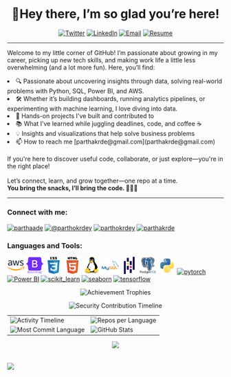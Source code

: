 <h1 align="center">👋Hey there, I’m so glad you’re here!</h1>

<p align="center">
  <a href="https://twitter.com/de_parthaa" target="_blank"><img src="https://img.shields.io/badge/Twitter-%230f1419?style=for-the-badge&logo=x&logoColor=white" alt="Twitter"></a>
  <a href="https://www.linkedin.com/in/parthakrdey" target="_blank"><img src="https://img.shields.io/badge/LinkedIn-blue?style=for-the-badge&logo=linkedin&logoColor=white" alt="LinkedIn"></a>
  <a href="mailto:parthakrde@gmail.com"><img src="https://img.shields.io/badge/Gmail-red?style=for-the-badge&logo=gmail&logoColor=white" alt="Email"></a>
  <a href="https://github.com/Parthadee/Resume-Files/blob/bfd5c30339ea605e59946839e90973c2a28b45b4/Data%20Analyst/Partha_Dey_Resume_25.pdf" target="_blank"><img src="https://img.shields.io/badge/Resume-View-informational?style=for-the-badge&logo=adobeacrobatreader&logoColor=white&color=brightgreen" alt="Resume"></a>
</p>

---
Welcome to my little corner of GitHub!
I’m passionate about growing in my career, picking up new tech skills, and making work life a little less overwhelming (and a lot more fun). Here, you’ll find:

  <li>🔍 Passionate about uncovering insights through data, solving real-world problems with Python, SQL, Power BI, and AWS.</li>
  <li>🛠️ Whether it’s building dashboards, running analytics pipelines, or experimenting with machine learning, I love diving into data.</li>
  <li>🌟 Hands-on projects I've built and contributed to</li>
  <li>📚 What I’ve learned while juggling deadlines, code, and coffee ☕</li>
  <li>💡 Insights and visualizations that help solve business problems</li>
  <li>📫 How to reach me [parthakrde@gmail.com](parthakrde@gmail.com)</li>
<br>
If you're here to discover useful code, collaborate, or just explore—you're in the right place!<br><br>
Let’s connect, learn, and grow together—one repo at a time.<br>
<b>You bring the snacks, I’ll bring the code. 🍪👨‍💻</b>

---
<h3 align="left">Connect with me:</h3>
<p align="left">
<a href="https://kaggle.com/parthaade" target="blank"><img align="center" src="https://raw.githubusercontent.com/rahuldkjain/github-profile-readme-generator/master/src/images/icons/Social/kaggle.svg" alt="parthaade" height="30" width="40" /></a>
<a href="https://medium.com/@parthokrdey" target="blank"><img align="center" src="https://raw.githubusercontent.com/rahuldkjain/github-profile-readme-generator/master/src/images/icons/Social/medium.svg" alt="@parthokrdey" height="30" width="40" /></a>
<a href="https://www.hackerrank.com/parthokrdey" target="blank"><img align="center" src="https://raw.githubusercontent.com/rahuldkjain/github-profile-readme-generator/master/src/images/icons/Social/hackerrank.svg" alt="parthokrdey" height="30" width="40" /></a>
<a href="https://www.leetcode.com/parthakrde" target="blank"><img align="center" src="https://raw.githubusercontent.com/rahuldkjain/github-profile-readme-generator/master/src/images/icons/Social/leet-code.svg" alt="parthakrde" height="30" width="40" /></a>
</p>

<h3 align="left">Languages and Tools:</h3>
<p align="left"> <a href="https://aws.amazon.com" target="_blank" rel="noreferrer"> <img src="https://raw.githubusercontent.com/devicons/devicon/master/icons/amazonwebservices/amazonwebservices-original-wordmark.svg" alt="aws" width="40" height="40"/></a> <a href="https://getbootstrap.com" target="_blank" rel="noreferrer"><img src="https://raw.githubusercontent.com/devicons/devicon/master/icons/bootstrap/bootstrap-plain-wordmark.svg" alt="bootstrap" width="40" height="40"/></a> <a href="https://www.w3schools.com/css/" target="_blank" rel="noreferrer"><img src="https://raw.githubusercontent.com/devicons/devicon/master/icons/css3/css3-original-wordmark.svg" alt="css3" width="40" height="40"/></a> <a href="https://www.w3.org/html/" target="_blank" rel="noreferrer"><img src="https://raw.githubusercontent.com/devicons/devicon/master/icons/html5/html5-original-wordmark.svg" alt="html5" width="40" height="40"/></a> <a href="https://www.linux.org/" target="_blank" rel="noreferrer"><img src="https://raw.githubusercontent.com/devicons/devicon/master/icons/linux/linux-original.svg" alt="linux" width="40" height="40"/></a> <a href="https://www.mysql.com/" target="_blank" rel="noreferrer"> <img src="https://raw.githubusercontent.com/devicons/devicon/master/icons/mysql/mysql-original-wordmark.svg" alt="mysql" width="40" height="40"/></a> <a href="https://pandas.pydata.org/" target="_blank" rel="noreferrer"><img src="https://raw.githubusercontent.com/devicons/devicon/2ae2a900d2f041da66e950e4d48052658d850630/icons/pandas/pandas-original.svg" alt="pandas" width="40" height="40"/></a> <a href="https://www.postgresql.org" target="_blank" rel="noreferrer"><img src="https://raw.githubusercontent.com/devicons/devicon/master/icons/postgresql/postgresql-original-wordmark.svg" alt="postgresql" width="40" height="40"/></a> <a href="https://www.python.org" target="_blank" rel="noreferrer"> <img src="https://raw.githubusercontent.com/devicons/devicon/master/icons/python/python-original.svg" alt="python" width="40" height="40"/></a> <a href="https://pytorch.org/" target="_blank" rel="noreferrer"><img src="https://www.vectorlogo.zone/logos/pytorch/pytorch-icon.svg" alt="pytorch" width="40" height="40"/></a> <a href="https://powerbi.microsoft.com/" target="_blank" rel="noreferrer"><img src="https://www.vectorlogo.zone/logos/microsoft_powerbi/microsoft_powerbi-icon.svg" alt="Power BI" width="40" height="40"/></a> <a href="https://scikit-learn.org/" target="_blank" rel="noreferrer"><img src="https://upload.wikimedia.org/wikipedia/commons/0/05/Scikit_learn_logo_small.svg" alt="scikit_learn" width="40" height="40"/></a> <a href="https://seaborn.pydata.org/" target="_blank" rel="noreferrer"> <img src="https://seaborn.pydata.org/_images/logo-mark-lightbg.svg" alt="seaborn" width="40" height="40"/></a> <a href="https://www.tensorflow.org" target="_blank" rel="noreferrer"> <img src="https://www.vectorlogo.zone/logos/tensorflow/tensorflow-icon.svg" alt="tensorflow" width="40" height="40"/></a> </p>

<p align="center">
  <img src="https://github-profile-trophy.vercel.app/?username=parthadee&theme=gruvbox&row=1" alt="Achievement Trophies" />
</p>

<div align="center">
  <img src="https://ghchart.rshah.org/0D5F1A/parthadee" alt="Security Contribution Timeline" />
</div>

<table align="center">
  <tr>
    <td>
      <img src="https://github-profile-summary-cards.vercel.app/api/cards/productive-time?username=parthadee" alt="Activity Timeline" />
    </td>
    <td>
      <img src="https://github-profile-summary-cards.vercel.app/api/cards/repos-per-language?username=parthadee" alt="Repos per Language" />
    </td>
  </tr>
  <tr>
    <td>
      <img src="https://github-profile-summary-cards.vercel.app/api/cards/most-commit-language?username=parthadee" alt="Most Commit Language" />
    </td>
    <td>
      <img src="https://github-profile-summary-cards.vercel.app/api/cards/stats?username=parthadee" alt="GitHub Stats" />
    </td>
  </tr>
</table>

<p align="center">
  <img src="https://quotes-github-readme.vercel.app/api?quote=Good%20programmers%20write%20code%20that%20humans%20can%20understand.&author=Martin%20Fowler&type=horizontal&theme=dark" />
</p><br>
<img src="https://raw.githubusercontent.com/Trilokia/Trilokia/379277808c61ef204768a61bbc5d25bc7798ccf1/bottom_header.svg" />











